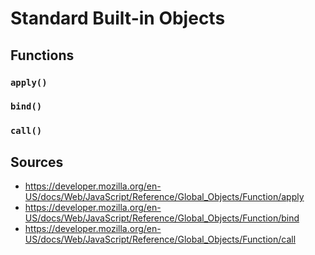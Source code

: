 Standard Built-in Objects
=========================

Functions
---------

### `apply()`

### `bind()`

### `call()`

Sources
-------

- https://developer.mozilla.org/en-US/docs/Web/JavaScript/Reference/Global_Objects/Function/apply
- https://developer.mozilla.org/en-US/docs/Web/JavaScript/Reference/Global_Objects/Function/bind
- https://developer.mozilla.org/en-US/docs/Web/JavaScript/Reference/Global_Objects/Function/call
